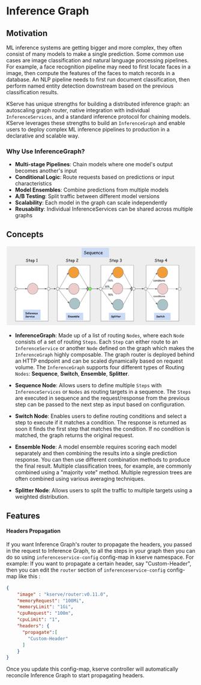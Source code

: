# Inference Graph

## Motivation

ML inference systems are getting bigger and more complex, they often consist of many models to make a single prediction. Some common use cases are image classification and natural language processing pipelines.
For example, a face recognition pipeline may need to first locate faces in a image, then compute the features of the faces to match records in a database. An NLP pipeline needs to first run document classification, then perform named entity detection downstream based on the previous classification results.

KServe has unique strengths for building a distributed inference graph: an autoscaling graph router, native integration with individual `InferenceServices`, and a standard inference protocol for chaining models. KServe leverages these strengths to build an `InferenceGraph` and enable users to deploy complex ML inference pipelines to production in a declarative and scalable way.

### Why Use InferenceGraph?

- **Multi-stage Pipelines**: Chain models where one model's output becomes another's input
- **Conditional Logic**: Route requests based on predictions or input characteristics
- **Model Ensembles**: Combine predictions from multiple models
- **A/B Testing**: Split traffic between different model versions
- **Scalability**: Each model in the graph can scale independently
- **Reusability**: Individual InferenceServices can be shared across multiple graphs

## Concepts

![image](images/inference_graph.png)

* **InferenceGraph**: Made up of a list of routing `Nodes`, where each `Node` consists of a set of routing `Steps`.
  Each `Step` can either route to an `InferenceService` or another `Node` defined on the graph which makes the `InferenceGraph`
  highly composable. The graph router is deployed behind an HTTP endpoint and can be scaled dynamically based on request volume.
  The `InferenceGraph` supports four different types of Routing `Nodes`: **Sequence**, **Switch**, **Ensemble**, **Splitter**.


* **Sequence Node**: Allows users to define multiple `Steps` with `InferenceServices` or `Nodes` as routing targets in a sequence.
  The `Steps` are executed in sequence and the request/response from the previous step can be passed to the next step as input based on
  configuration.


* **Switch Node**: Enables users to define routing conditions and select a step to execute if it matches a condition. The response
  is returned as soon it finds the first step that matches the condition. If no condition is matched, the graph returns the original request.


* **Ensemble Node**: A model ensemble requires scoring each model separately and then combining the results into a single prediction response.
  You can then use different combination methods to produce the final result. Multiple classification trees, for example, are commonly combined
  using a "majority vote" method. Multiple regression trees are often combined using various averaging techniques.


* **Splitter Node**: Allows users to split the traffic to multiple targets using a weighted distribution.

## Features

#### Headers Propagation
If you want Inference Graph's router to propagate the headers, you passed in the request to Inference Graph, to all the steps in your graph then you can do so using `inferenceservice-config`
config-map in kserve namespace.
For example:
If you want to propagate a certain header, say "Custom-Header", then you can edit the `router` section of `inferenceservice-config`
config-map like this :
```json
{
    "image" : "kserve/router:v0.11.0",
    "memoryRequest": "100Mi",
    "memoryLimit": "1Gi",
    "cpuRequest": "100m",
    "cpuLimit": "1",
    "headers": {
      "propagate":[
        "Custom-Header"
      ]
    }
}
```
Once you update this config-map, kserve controller will automatically reconcile Inference Graph to start propagating headers.